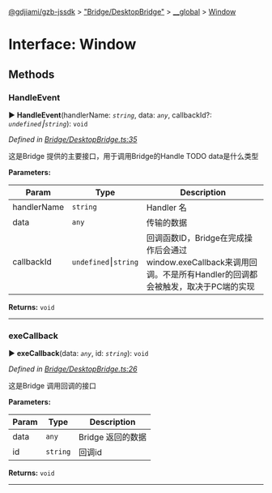 [@gdjiami/gzb-jssdk](../README.md) > ["Bridge/DesktopBridge"](../modules/_bridge_desktopbridge_.md) > [__global](../modules/_bridge_desktopbridge_.__global.md) > [Window](../interfaces/_bridge_desktopbridge_.__global.window.md)



# Interface: Window


## Methods
<a id="handleevent"></a>

###  HandleEvent

► **HandleEvent**(handlerName: *`string`*, data: *`any`*, callbackId?: *`undefined`⎮`string`*): `void`




*Defined in [Bridge/DesktopBridge.ts:35](https://github.com/GDJiaMi/gzb-jssdk/blob/6a995d9/src/Bridge/DesktopBridge.ts#L35)*



这是Bridge 提供的主要接口，用于调用Bridge的Handle TODO data是什么类型


**Parameters:**

| Param | Type | Description |
| ------ | ------ | ------ |
| handlerName | `string`   |  Handler 名 |
| data | `any`   |  传输的数据 |
| callbackId | `undefined`⎮`string`   |  回调函数ID，Bridge在完成操作后会通过window.exeCallback来调用回调。不是所有Handler的回调都会被触发，取决于PC端的实现 |





**Returns:** `void`





___

<a id="execallback"></a>

###  exeCallback

► **exeCallback**(data: *`any`*, id: *`string`*): `void`




*Defined in [Bridge/DesktopBridge.ts:26](https://github.com/GDJiaMi/gzb-jssdk/blob/6a995d9/src/Bridge/DesktopBridge.ts#L26)*



这是Bridge 调用回调的接口


**Parameters:**

| Param | Type | Description |
| ------ | ------ | ------ |
| data | `any`   |  Bridge 返回的数据 |
| id | `string`   |  回调id |





**Returns:** `void`





___


